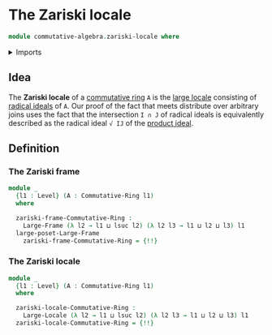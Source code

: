 # The Zariski locale

```agda
module commutative-algebra.zariski-locale where
```

<details><summary>Imports</summary>

```agda
open import commutative-algebra.commutative-rings
open import commutative-algebra.intersections-radical-ideals-commutative-rings
open import commutative-algebra.joins-radical-ideals-commutative-rings
open import commutative-algebra.poset-of-radical-ideals-commutative-rings

open import foundation.universe-levels

open import order-theory.large-frames
open import order-theory.large-locales
```

</details>

## Idea

The **Zariski locale** of a
[commutative ring](commutative-algebra.commutative-rings.md) `A` is the
[large locale](order-theory.large-locales.md) consisting of
[radical ideals](commutative-algebra.radical-ideals-commutative-rings.md) of
`A`. Our proof of the fact that meets distribute over arbitrary joins uses the
fact that the intersection `I ∩ J` of radical ideals is equivalently described
as the radical ideal `√ IJ` of the
[product ideal](commutative-algebra.products-ideals-commutative-rings.md).

## Definition

### The Zariski frame

```agda
module _
  {l1 : Level} (A : Commutative-Ring l1)
  where

  zariski-frame-Commutative-Ring :
    Large-Frame (λ l2 → l1 ⊔ lsuc l2) (λ l2 l3 → l1 ⊔ l2 ⊔ l3) l1
  large-poset-Large-Frame
    zariski-frame-Commutative-Ring = {!!}
```

### The Zariski locale

```agda
module _
  {l1 : Level} (A : Commutative-Ring l1)
  where

  zariski-locale-Commutative-Ring :
    Large-Locale (λ l2 → l1 ⊔ lsuc l2) (λ l2 l3 → l1 ⊔ l2 ⊔ l3) l1
  zariski-locale-Commutative-Ring = {!!}
```
